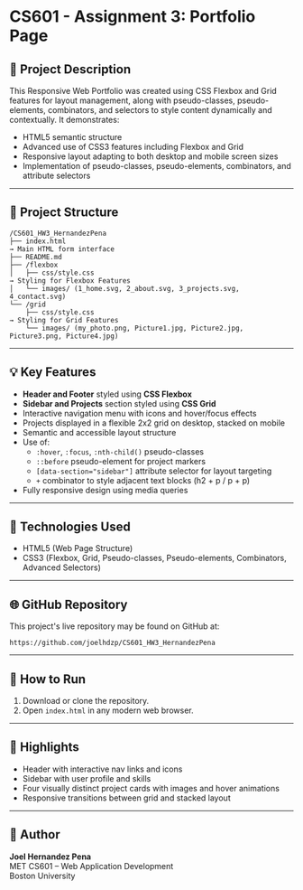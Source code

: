 # CS601 - Assignment 3: Portfolio Page

## 📄 Project Description
This Responsive Web Portfolio was created using CSS Flexbox and Grid features for layout management, along with pseudo-classes,
pseudo-elements, combinators, and selectors to style content dynamically and contextually. It demonstrates:

- HTML5 semantic structure
- Advanced use of CSS3 features including Flexbox and Grid
- Responsive layout adapting to both desktop and mobile screen sizes
- Implementation of pseudo-classes, pseudo-elements, combinators, and attribute selectors

---

## 📁 Project Structure
```
/CS601_HW3_HernandezPena
├── index.html                                                                              → Main HTML form interface
├── README.md
├── /flexbox
│   ├── css/style.css                                                                       → Styling for Flexbox Features
│   └── images/ (1_home.svg, 2_about.svg, 3_projects.svg, 4_contact.svg)
└── /grid
    ├── css/style.css                                                                       → Styling for Grid Features
    └── images/ (my_photo.png, Picture1.jpg, Picture2.jpg, Picture3.png, Picture4.jpg)
```

---

## 💡 Key Features
- **Header and Footer** styled using **CSS Flexbox**
- **Sidebar and Projects** section styled using **CSS Grid**
- Interactive navigation menu with icons and hover/focus effects
- Projects displayed in a flexible 2x2 grid on desktop, stacked on mobile
- Semantic and accessible layout structure
- Use of:
  - `:hover`, `:focus`, `:nth-child()` pseudo-classes
  - `::before` pseudo-element for project markers
  - `[data-section="sidebar"]` attribute selector for layout targeting
  - `+` combinator to style adjacent text blocks (h2 + p / p + p)
- Fully responsive design using media queries

---

## 🔧 Technologies Used
- HTML5 (Web Page Structure)
- CSS3 (Flexbox, Grid, Pseudo-classes, Pseudo-elements, Combinators, Advanced Selectors)

---

## 🌐 GitHub Repository
This project's live repository may be found on GitHub at:
   ```
   https://github.com/joelhdzp/CS601_HW3_HernandezPena
   ```

---

## 🧪 How to Run
1. Download or clone the repository.
2. Open `index.html` in any modern web browser.

---

## 📸 Highlights
- Header with interactive nav links and icons
- Sidebar with user profile and skills
- Four visually distinct project cards with images and hover animations
- Responsive transitions between grid and stacked layout

---

## 📌 Author
**Joel Hernandez Pena**  
MET CS601 – Web Application Development  
Boston University
